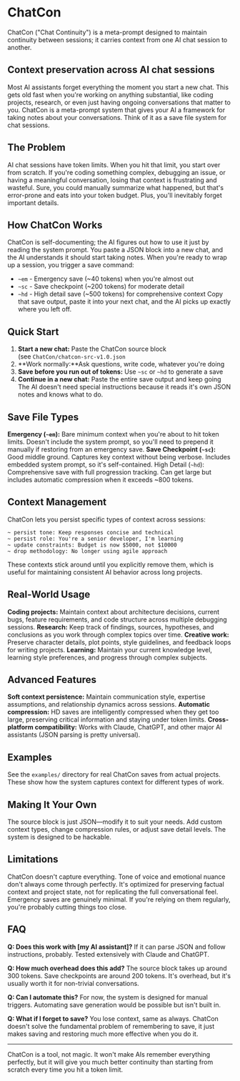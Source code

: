 # ChatCon
ChatCon ("Chat Continuity") is a meta-prompt designed to maintain continuity between sessions; it carries context from one AI chat session to another.

## Context preservation across AI chat sessions
Most AI assistants forget everything the moment you start a new chat. This gets old fast when you're working on anything substantial, like coding projects, research, or even just having ongoing conversations that matter to you.
ChatCon is a meta-prompt system that gives your AI a framework for taking notes about your conversations. Think of it as a save file system for chat sessions.

## The Problem
AI chat sessions have token limits. When you hit that limit, you start over from scratch. If you're coding something complex, debugging an issue, or having a meaningful conversation, losing that context is frustrating and wasteful.
Sure, you could manually summarize what happened, but that's error-prone and eats into your token budget. Plus, you'll inevitably forget important details.

## How ChatCon Works
ChatCon is self-documenting; the AI figures out how to use it just by reading the system prompt. You paste a JSON block into a new chat, and the AI understands it should start taking notes.
When you're ready to wrap up a session, you trigger a save command:
- `~em` - Emergency save (~40 tokens) when you're almost out
- `~sc` - Save checkpoint (~200 tokens) for moderate detail
- `~hd` - High detail save (~500 tokens) for comprehensive context
Copy that save output, paste it into your next chat, and the AI picks up exactly where you left off.

## Quick Start
1. **Start a new chat:** Paste the ChatCon source block (see `ChatCon/chatcon-src-v1.0.json`
2. **Work normally:**Ask questions, write code, whatever you're doing
3. **Save before you run out of tokens:** Use `~sc` or `~hd` to generate a save
4. **Continue in a new chat:** Paste the entire save output and keep going
The AI doesn't need special instructions because it reads it's own JSON notes and knows what to do.

## Save File Types
**Emergency (`~em`):** Bare minimum context when you're about to hit token limits. Doesn't include the system prompt, so you'll need to prepend it manually if restoring from an emergency save.
**Save Checkpoint (`~sc`):** Good middle ground. Captures key context without being verbose. Includes embedded system prompt, so it's self-contained.
High Detail (`~hd`): Comprehensive save with full progression tracking. Can get large but includes automatic compression when it exceeds ~800 tokens.

## Context Management
ChatCon lets you persist specific types of context across sessions:
```
~ persist tone: Keep responses concise and technical
~ persist role: You're a senior developer, I'm learning
~ update constraints: Budget is now $5000, not $10000  
~ drop methodology: No longer using agile approach
```

These contexts stick around until you explicitly remove them, which is useful for maintaining consistent AI behavior across long projects.

## Real-World Usage
**Coding projects:** Maintain context about architecture decisions, current bugs, feature requirements, and code structure across multiple debugging sessions.
**Research:** Keep track of findings, sources, hypotheses, and conclusions as you work through complex topics over time.
**Creative work:** Preserve character details, plot points, style guidelines, and feedback loops for writing projects.
**Learning:** Maintain your current knowledge level, learning style preferences, and progress through complex subjects.

## Advanced Features
**Soft context persistence:** Maintain communication style, expertise assumptions, and relationship dynamics across sessions.
**Automatic compression:** HD saves are intelligently compressed when they get too large, preserving critical information and staying under token limits.
**Cross-platform compatibility:** Works with Claude, ChatGPT, and other major AI assistants (JSON parsing is pretty universal).

## Examples
See the `examples/` directory for real ChatCon saves from actual projects. These show how the system captures context for different types of work.

## Making It Your Own
The source block is just JSON—modify it to suit your needs. Add custom context types, change compression rules, or adjust save detail levels. The system is designed to be hackable.

## Limitations
ChatCon doesn't capture everything. Tone of voice and emotional nuance don't always come through perfectly. It's optimized for preserving factual context and project state, not for replicating the full conversational feel.
Emergency saves are genuinely minimal. If you're relying on them regularly, you're probably cutting things too close.

## FAQ
**Q: Does this work with [my AI assistant]?**
If it can parse JSON and follow instructions, probably. Tested extensively with Claude and ChatGPT.

**Q: How much overhead does this add?**
The source block takes up around 300 tokens. Save checkpoints are around 200 tokens. It's overhead, but it's usually worth it for non-trivial conversations.

**Q: Can I automate this?**
For now, the system is designed for manual triggers. Automating save generation would be possible but isn't built in.

**Q: What if I forget to save?**
You lose context, same as always. ChatCon doesn't solve the fundamental problem of remembering to save, it just makes saving and restoring much more effective when you do it.

---

ChatCon is a tool, not magic. It won't make AIs remember everything perfectly, but it will give you much better continuity than starting from scratch every time you hit a token limit.
